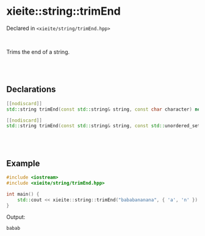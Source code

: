 # xieite::string::trimEnd
Declared in `<xieite/string/trimEnd.hpp>`

<br/>

Trims the end of a string.

<br/><br/>

## Declarations
```cpp
[[nodiscard]]
std::string trimEnd(const std::string& string, const char character) noexcept;
```
```cpp
[[nodiscard]]
std::string trimEnd(const std::string& string, const std::unordered_set<char>& characters) noexcept;
```

<br/><br/>

## Example
```cpp
#include <iostream>
#include <xieite/string/trimEnd.hpp>

int main() {
	std::cout << xieite::string::trimEnd("bababananana", { 'a', 'n' }) << '\n';
}
```
Output:
```
babab
```
